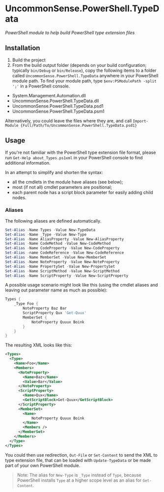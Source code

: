 # UncommonSense.PowerShell.TypeData
*PowerShell module to help build PowerShell type extension files*

## Installation
1. Build the project 
1. From the build output folder (depends on your build configuration; typically `bin/Debug` or  `bin/Release`), copy the following items to a folder called `UncommonSense.PowerShell.TypeData` anywhere in your PowerShell module path. To find your module path, type `$env:PSModulePath -split ';'` in a PowerShell console.
  - System.Management.Automation.dll
  - UncommonSense.PowerShell.TypeData.dll
  - UncommonSense.PowerShell.TypeData.psd1
  - UncommonSense.PowerShell.TypeData.psm1
  
  Alternatively, you could leave the files where they are, and call `Import-Module {Full/Path/To/UncommonSense.PowerShell.TypeData.psd1}`
  
## Usage
If you're not familiar with the PowerShell type extension file format, please run `Get-Help about_Types.ps1xml` in your PowerShell console to find additional information.

In an attempt to simplify and shorten the syntax:
- all the cmdlets in the module have aliases (see below);
- most (if not all) cmdlet parameters are positional;
- each parent node has a script block parameter for easily adding child nodes.

### Aliases
The following aliases are defined automatically.
```powershell
Set-Alias -Name Types -Value New-TypeData
Set-Alias -Name _Type -Value New-Type
Set-Alias -Name AliasProperty -Value New-AliasProperty
Set-Alias -Name CodeMethod -Value New-CodeMethod
Set-Alias -Name CodeProperty -Value New-CodeProperty
Set-Alias -name CodeReference -Value New-CodeReference
Set-Alias -Name MemberSet -Value New-MemberSet
Set-Alias -Name NoteProperty -Value New-NoteProperty
Set-Alias -Name PropertySet -Value New-PropertySet
Set-Alias -Name ScriptMethod -Value New-ScriptMethod
Set-Alias -Name ScriptProperty -Value New-ScriptProperty
```

A possible usage scenario might look like this (using the cmdlet aliases and leaving out parameter name as much as possible):

```powershell
Types {
    _Type Foo {
        NoteProperty Baz Bar
        ScriptProperty Qux 'Get-Quux'
        MemberSet {
            NoteProperty Quuux Boink
        }
    }
}
```

The resulting XML looks like this:

```xml
<Types>
  <Type>
    <Name>Foo</Name>
    <Members>
      <NoteProperty>
        <Name>Baz</Name>
        <Value>Bar</Value>
      </NoteProperty>
      <ScriptProperty>
        <Name>Qux</Name>
        <GetScriptBlock>Get-Quux</GetScriptBlock>
      </ScriptProperty>
      <MemberSet>
        <Name>
            NoteProperty Quuux Boink
        </Name>
        <Members />
      </MemberSet>
    </Members>
  </Type>
</Types>
```

You could then use redirection, `Out-File` or `Set-Content` to send the XML to type extension file, that can be loaded with `Update-TypeData` or be made part of your own PowerShell module.

> Note: The alias for `New-Type` is `_Type` instead of `Type`, because PowerShell installs `Type` at a higher scope level as an alias for `Get-Content`.